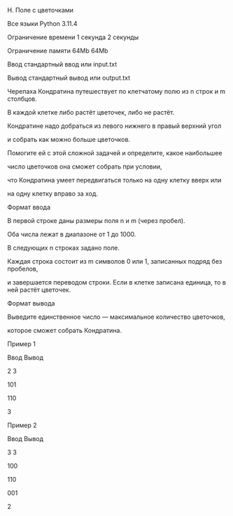 H. Поле с цветочками

Все языки	Python 3.11.4

Ограничение времени	1 секунда	2 секунды

Ограничение памяти	64Mb	64Mb

Ввод	стандартный ввод или input.txt

Вывод	стандартный вывод или output.txt

Черепаха Кондратина путешествует по клетчатому полю из n строк и m столбцов.

В каждой клетке либо растёт цветочек, либо не растёт.

Кондратине надо добраться из левого нижнего в правый верхний угол 

и собрать как можно больше цветочков.

Помогите ей с этой сложной задачей и определите, какое наибольшее 

число цветочков она сможет собрать при условии, 

что Кондратина умеет передвигаться только на одну клетку вверх или

на одну клетку вправо за ход.


Формат ввода

В первой строке даны размеры поля n и m (через пробел). 

Оба числа лежат в диапазоне от 1 до 1000. 

В следующих n строках задано поле. 

Каждая строка состоит из m символов 0 или 1, записанных подряд без пробелов,

и завершается переводом строки. Если в клетке записана единица, то в ней растёт цветочек.

Формат вывода

Выведите единственное число — максимальное количество цветочков, 

которое сможет собрать Кондратина.

Пример 1

Ввод	Вывод

2 3

101

110

3

Пример 2

Ввод	Вывод

3 3

100

110

001

2
